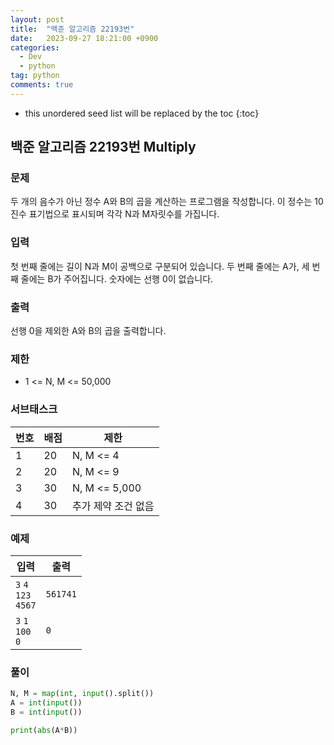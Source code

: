 ```yaml
---
layout: post
title:  "백준 알고리즘 22193번"
date:   2023-09-27 18:21:00 +0900
categories: 
  - Dev
  - python
tag: python
comments: true
---
```


* this unordered seed list will be replaced by the toc
{:toc}

## 백준 알고리즘 22193번 Multiply

### 문제

두 개의 음수가 아닌 정수 A와 B의 곱을 계산하는 프로그램을 작성합니다. 이 정수는 10진수 표기법으로 표시되며 각각 N과 M자릿수를 가집니다.

### 입력

첫 번째 줄에는 길이 N과 M이 공백으로 구분되어 있습니다. 두 번째 줄에는 A가, 세 번째 줄에는 B가 주어집니다. 숫자에는 선행 0이 없습니다.

### 출력

선행 0을 제외한 A와 B의 곱을 출력합니다.

### 제한

- 1 <= N, M <= 50,000

### 서브태스크

| 번호 | 배점 | 제한 |
| --- | --- | --- |
| 1 | 20 | N, M <= 4 |
| 2 | 20 | N, M <= 9 |
| 3 | 30 | N, M <= 5,000 |
| 4 | 30 | 추가 제약 조건 없음 |

### 예제

| 입력 | 출력 |
| --- | --- |
| `3` `4` <br/> `123` <br/> `4567` | `561741` |
| `3` `1` <br/> `100` <br/> `0` | `0` |

### 풀이

```py
N, M = map(int, input().split())
A = int(input())
B = int(input())

print(abs(A*B))
```